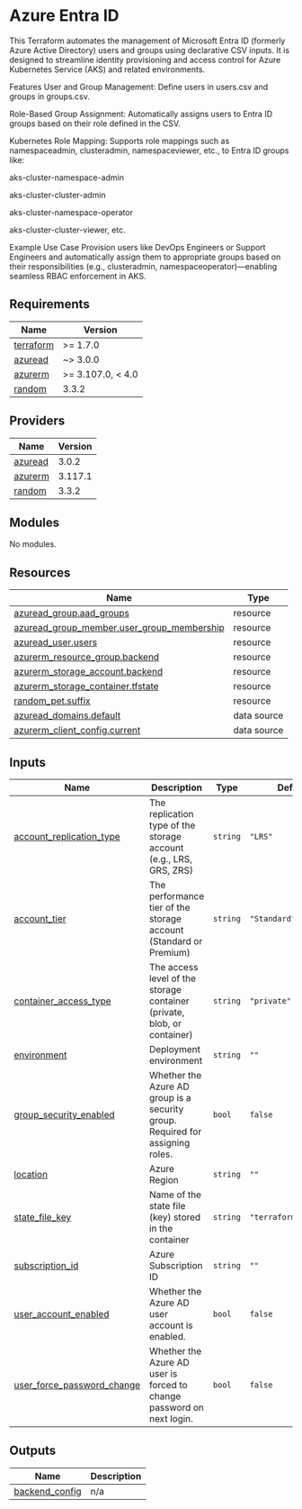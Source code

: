 # Azure Entra ID
This Terraform automates the management of Microsoft Entra ID (formerly Azure Active Directory) users and groups using declarative CSV inputs. It is designed to streamline identity provisioning and access control for Azure Kubernetes Service (AKS) and related environments.

Features
User and Group Management: Define users in users.csv and groups in groups.csv.

Role-Based Group Assignment: Automatically assigns users to Entra ID groups based on their role defined in the CSV.

Kubernetes Role Mapping: Supports role mappings such as namespaceadmin, clusteradmin, namespaceviewer, etc., to Entra ID groups like:

aks-cluster-namespace-admin

aks-cluster-cluster-admin

aks-cluster-namespace-operator

aks-cluster-cluster-viewer, etc.

Example Use Case
Provision users like DevOps Engineers or Support Engineers and automatically assign them to appropriate groups based on their responsibilities (e.g., clusteradmin, namespaceoperator)—enabling seamless RBAC enforcement in AKS.

<!-- BEGINNING OF PRE-COMMIT-TERRAFORM DOCS HOOK -->
## Requirements

| Name | Version |
|------|---------|
| <a name="requirement_terraform"></a> [terraform](#requirement\_terraform) | >= 1.7.0 |
| <a name="requirement_azuread"></a> [azuread](#requirement\_azuread) | ~> 3.0.0 |
| <a name="requirement_azurerm"></a> [azurerm](#requirement\_azurerm) | >= 3.107.0, < 4.0 |
| <a name="requirement_random"></a> [random](#requirement\_random) | 3.3.2 |

## Providers

| Name | Version |
|------|---------|
| <a name="provider_azuread"></a> [azuread](#provider\_azuread) | 3.0.2 |
| <a name="provider_azurerm"></a> [azurerm](#provider\_azurerm) | 3.117.1 |
| <a name="provider_random"></a> [random](#provider\_random) | 3.3.2 |

## Modules

No modules.

## Resources

| Name | Type |
|------|------|
| [azuread_group.aad_groups](https://registry.terraform.io/providers/hashicorp/azuread/latest/docs/resources/group) | resource |
| [azuread_group_member.user_group_membership](https://registry.terraform.io/providers/hashicorp/azuread/latest/docs/resources/group_member) | resource |
| [azuread_user.users](https://registry.terraform.io/providers/hashicorp/azuread/latest/docs/resources/user) | resource |
| [azurerm_resource_group.backend](https://registry.terraform.io/providers/hashicorp/azurerm/latest/docs/resources/resource_group) | resource |
| [azurerm_storage_account.backend](https://registry.terraform.io/providers/hashicorp/azurerm/latest/docs/resources/storage_account) | resource |
| [azurerm_storage_container.tfstate](https://registry.terraform.io/providers/hashicorp/azurerm/latest/docs/resources/storage_container) | resource |
| [random_pet.suffix](https://registry.terraform.io/providers/hashicorp/random/3.3.2/docs/resources/pet) | resource |
| [azuread_domains.default](https://registry.terraform.io/providers/hashicorp/azuread/latest/docs/data-sources/domains) | data source |
| [azurerm_client_config.current](https://registry.terraform.io/providers/hashicorp/azurerm/latest/docs/data-sources/client_config) | data source |

## Inputs

| Name | Description | Type | Default | Required |
|------|-------------|------|---------|:--------:|
| <a name="input_account_replication_type"></a> [account\_replication\_type](#input\_account\_replication\_type) | The replication type of the storage account (e.g., LRS, GRS, ZRS) | `string` | `"LRS"` | no |
| <a name="input_account_tier"></a> [account\_tier](#input\_account\_tier) | The performance tier of the storage account (Standard or Premium) | `string` | `"Standard"` | no |
| <a name="input_container_access_type"></a> [container\_access\_type](#input\_container\_access\_type) | The access level of the storage container (private, blob, or container) | `string` | `"private"` | no |
| <a name="input_environment"></a> [environment](#input\_environment) | Deployment environment | `string` | `""` | no |
| <a name="input_group_security_enabled"></a> [group\_security\_enabled](#input\_group\_security\_enabled) | Whether the Azure AD group is a security group. Required for assigning roles. | `bool` | `false` | no |
| <a name="input_location"></a> [location](#input\_location) | Azure Region | `string` | `""` | no |
| <a name="input_state_file_key"></a> [state\_file\_key](#input\_state\_file\_key) | Name of the state file (key) stored in the container | `string` | `"terraform.tfstate"` | no |
| <a name="input_subscription_id"></a> [subscription\_id](#input\_subscription\_id) | Azure Subscription ID | `string` | `""` | no |
| <a name="input_user_account_enabled"></a> [user\_account\_enabled](#input\_user\_account\_enabled) | Whether the Azure AD user account is enabled. | `bool` | `false` | no |
| <a name="input_user_force_password_change"></a> [user\_force\_password\_change](#input\_user\_force\_password\_change) | Whether the Azure AD user is forced to change password on next login. | `bool` | `false` | no |

## Outputs

| Name | Description |
|------|-------------|
| <a name="output_backend_config"></a> [backend\_config](#output\_backend\_config) | n/a |
<!-- END OF PRE-COMMIT-TERRAFORM DOCS HOOK -->

